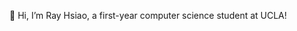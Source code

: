 👋 Hi, I’m Ray Hsiao, a first-year computer science student at UCLA!

<!---
rh5140/rh5140 is a ✨ special ✨ repository because its `README.md` (this file) appears on your GitHub profile.
You can click the Preview link to take a look at your changes.
--->
